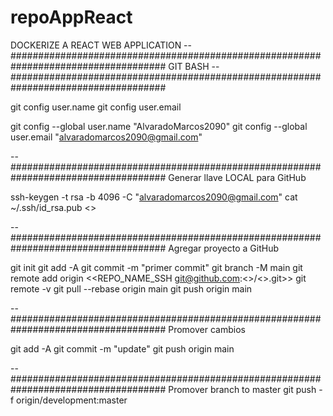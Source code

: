 # repoAppReact
DOCKERIZE A REACT WEB APPLICATION
--####################################################################################
									GIT BASH
--####################################################################################

git config user.name
git config user.email

git config --global user.name "AlvaradoMarcos2090"
git config --global user.email "alvaradomarcos2090@gmail.com"

--####################################################################################
Generar llave LOCAL para GitHub

ssh-keygen -t rsa -b 4096 -C "alvaradomarcos2090@gmail.com"
cat ~/.ssh/id_rsa.pub			<<admin>>

--####################################################################################
Agregar proyecto a GitHub

git init
git add -A
git commit -m "primer commit"
git branch -M main
git remote add origin <<REPO_NAME_SSH git@github.com:<<userName>>/<<repo>>.git>>
git remote -v
git pull --rebase origin main
git push origin main

--####################################################################################
Promover cambios

git add -A
git commit -m "update"
git push origin main

--####################################################################################
Promover branch to master
git push -f origin/development:master 